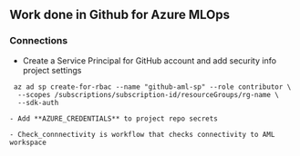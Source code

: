 ## Work done in Github for Azure MLOps

### Connections

- Create a Service Principal for GitHub account and add security info project settings

~~~
 az ad sp create-for-rbac --name "github-aml-sp" --role contributor \
  --scopes /subscriptions/subscription-id/resourceGroups/rg-name \
  --sdk-auth

- Add **AZURE_CREDENTIALS** to project repo secrets

- Check_connnectivity is workflow that checks connectivity to AML workspace

